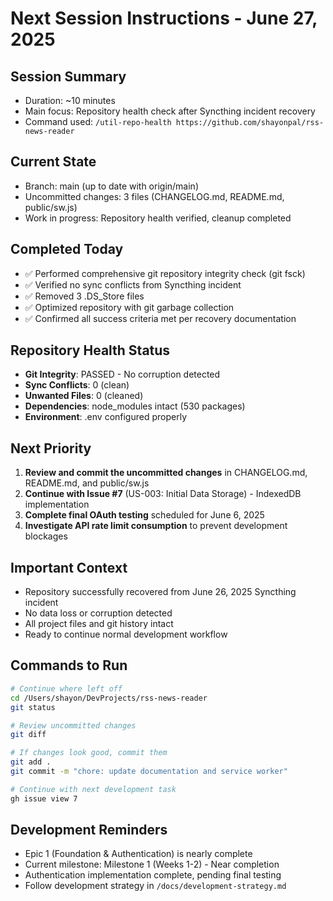 # Next Session Instructions - June 27, 2025

## Session Summary
- Duration: ~10 minutes
- Main focus: Repository health check after Syncthing incident recovery
- Command used: `/util-repo-health https://github.com/shayonpal/rss-news-reader`

## Current State
- Branch: main (up to date with origin/main)
- Uncommitted changes: 3 files (CHANGELOG.md, README.md, public/sw.js)
- Work in progress: Repository health verified, cleanup completed

## Completed Today
- ✅ Performed comprehensive git repository integrity check (git fsck)
- ✅ Verified no sync conflicts from Syncthing incident
- ✅ Removed 3 .DS_Store files
- ✅ Optimized repository with git garbage collection
- ✅ Confirmed all success criteria met per recovery documentation

## Repository Health Status
- **Git Integrity**: PASSED - No corruption detected
- **Sync Conflicts**: 0 (clean)
- **Unwanted Files**: 0 (cleaned)
- **Dependencies**: node_modules intact (530 packages)
- **Environment**: .env configured properly

## Next Priority
1. **Review and commit the uncommitted changes** in CHANGELOG.md, README.md, and public/sw.js
2. **Continue with Issue #7** (US-003: Initial Data Storage) - IndexedDB implementation
3. **Complete final OAuth testing** scheduled for June 6, 2025
4. **Investigate API rate limit consumption** to prevent development blockages

## Important Context
- Repository successfully recovered from June 26, 2025 Syncthing incident
- No data loss or corruption detected
- All project files and git history intact
- Ready to continue normal development workflow

## Commands to Run
```bash
# Continue where left off
cd /Users/shayon/DevProjects/rss-news-reader
git status

# Review uncommitted changes
git diff

# If changes look good, commit them
git add .
git commit -m "chore: update documentation and service worker"

# Continue with next development task
gh issue view 7
```

## Development Reminders
- Epic 1 (Foundation & Authentication) is nearly complete
- Current milestone: Milestone 1 (Weeks 1-2) - Near completion
- Authentication implementation complete, pending final testing
- Follow development strategy in `/docs/development-strategy.md`